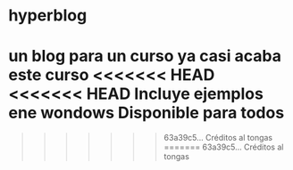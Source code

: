 # hyperblog
un blog para un curso 
ya casi acaba este curso 
<<<<<<< HEAD
<<<<<<< HEAD
Incluye ejemplos ene wondows
Disponible para todos
=======
>>>>>>> 63a39c5... Créditos al tongas
=======
>>>>>>> 63a39c5... Créditos al tongas
